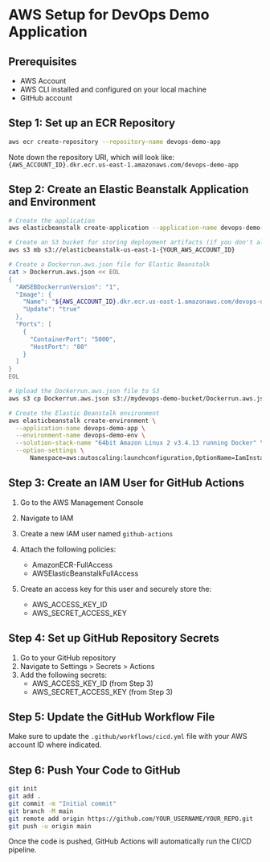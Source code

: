 # AWS Setup for DevOps Demo Application

## Prerequisites
- AWS Account
- AWS CLI installed and configured on your local machine
- GitHub account

## Step 1: Set up an ECR Repository

```bash
aws ecr create-repository --repository-name devops-demo-app
```

Note down the repository URI, which will look like: `{AWS_ACCOUNT_ID}.dkr.ecr.us-east-1.amazonaws.com/devops-demo-app`

## Step 2: Create an Elastic Beanstalk Application and Environment

```bash
# Create the application
aws elasticbeanstalk create-application --application-name devops-demo-app

# Create an S3 bucket for storing deployment artifacts (if you don't already have one)
aws s3 mb s3://elasticbeanstalk-us-east-1-{YOUR_AWS_ACCOUNT_ID}

# Create a Dockerrun.aws.json file for Elastic Beanstalk
cat > Dockerrun.aws.json << EOL
{
  "AWSEBDockerrunVersion": "1",
  "Image": {
    "Name": "${AWS_ACCOUNT_ID}.dkr.ecr.us-east-1.amazonaws.com/devops-demo-app:latest",
    "Update": "true"
  },
  "Ports": [
    {
      "ContainerPort": "5000",
      "HostPort": "80"
    }
  ]
}
EOL

# Upload the Dockerrun.aws.json file to S3
aws s3 cp Dockerrun.aws.json s3://mydevops-demo-bucket/Dockerrun.aws.json

# Create the Elastic Beanstalk environment
aws elasticbeanstalk create-environment \
  --application-name devops-demo-app \
  --environment-name devops-demo-env \
  --solution-stack-name "64bit Amazon Linux 2 v3.4.13 running Docker" \
  --option-settings \
      Namespace=aws:autoscaling:launchconfiguration,OptionName=IamInstanceProfile,Value=aws-elasticbeanstalk-ec2-role
```

## Step 3: Create an IAM User for GitHub Actions

1. Go to the AWS Management Console
2. Navigate to IAM
3. Create a new IAM user named `github-actions`
4. Attach the following policies:
   - AmazonECR-FullAccess
   - AWSElasticBeanstalkFullAccess

5. Create an access key for this user and securely store the:
   - AWS_ACCESS_KEY_ID
   - AWS_SECRET_ACCESS_KEY

## Step 4: Set up GitHub Repository Secrets

1. Go to your GitHub repository
2. Navigate to Settings > Secrets > Actions
3. Add the following secrets:
   - AWS_ACCESS_KEY_ID (from Step 3)
   - AWS_SECRET_ACCESS_KEY (from Step 3)

## Step 5: Update the GitHub Workflow File

Make sure to update the `.github/workflows/cicd.yml` file with your AWS account ID where indicated.

## Step 6: Push Your Code to GitHub

```bash
git init
git add .
git commit -m "Initial commit"
git branch -M main
git remote add origin https://github.com/YOUR_USERNAME/YOUR_REPO.git
git push -u origin main
```

Once the code is pushed, GitHub Actions will automatically run the CI/CD pipeline.
